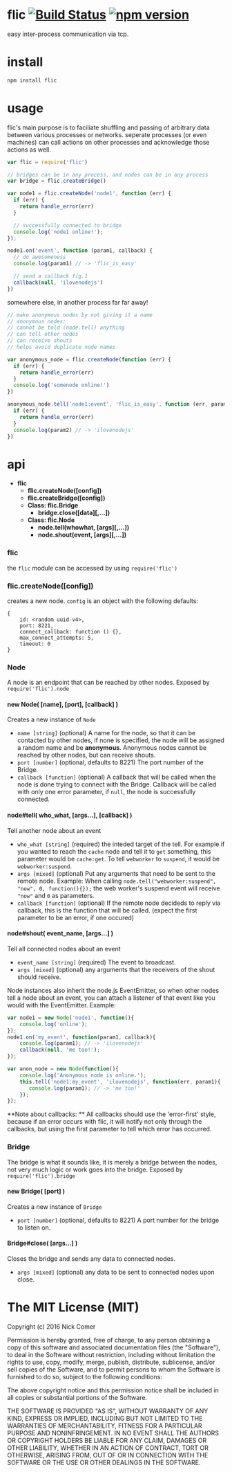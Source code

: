 # flic [![Build Status](https://travis-ci.org/nkcmr/flic.png?branch=master)](https://travis-ci.org/nkcmr/flic) [![npm version](https://img.shields.io/npm/v/flic.svg?style=flat-square)](https://www.npmjs.com/package/flic)
easy inter-process communication via tcp.



# install


```bash
npm install flic
```

# usage
flic's main purpose is to faciliate shuffling and passing of arbitrary data between various processes or networks. seperate processes (or even machines) can call actions on other processes and acknowledge those actions as well.

```javascript
var flic = require('flic')

// bridges can be in any process, and nodes can be in any process
var bridge = flic.createBridge()

var node1 = flic.createNode('node1', function (err) {
  if (err) {
    return handle_error(err)
  }

  // successfully connected to bridge
  console.log('node1 online!');
});

node1.on('event', function (param1, callback) {
  // do awesomeness
  console.log(param1) // -> 'flic_is_easy'

  // send a callback fig.1
  callback(null, 'ilovenodejs')
})
```
somewhere else, in another process far far away!

```javascript
// make anonymous nodes by not giving it a name
// anonymous nodes:
// cannot be told (node.tell) anything
// can tell other nodes
// can receive shouts
// helps avoid duplicate node names

var anonymous_node = flic.createNode(function (err) {
  if (err) {
    return handle_error(err)
  }
  console.log('somenode online!')
})

anonymous_node.tell('node1:event', 'flic_is_easy', function (err, param2) {
  if (err) {
    return handle_error(err)
  }
  console.log(param2) // -> 'ilovenodejs'
})

```

# api

- **flic**
	- **flic.createNode([config])**
	- **flic.createBridge([config])**
	- **Class: flic.Bridge**
		- **bridge.close([data][,...])**
	- **Class: flic.Node**
		- **node.tell(whowhat, [args][,...])**
		- **node.shout(event, [args][,...])**

### flic
the `flic` module can be accessed by using `require('flic')`

### flic.createNode([config])
creates a new node. `config` is an object with the following defaults:

```
{
	id: <random uuid-v4>,
	port: 8221,
	connect_callback: function () {},
	max_connect_attempts: 5,
	timeout: 0
}
```

### Node
A node is an endpoint that can be reached by other nodes. Exposed by `require('flic').node`
#### new Node( [name], [port], [callback] )
Creates a new instance of `Node`

- `name [string]` (optional) A name for the node, so that it can be contacted by other nodes, if none is specified, the node will be assigned a random name and be **anonymous**. Anonymous nodes cannot be reached by other nodes, but can receive shouts.
- `port [number]` (optional, defaults to 8221) The port number of the Bridge.
- `callback [function]` (optional) A callback that will be called when the node is done trying to connect with the Bridge. Callback will be called with only one error parameter, if `null`, the node is successfully connected.

#### node#tell( who_what, [args...], [callback] )
Tell another node about an event

- `who_what [string]` (required) the inteded target of the tell. For example if you wanted to reach the `cache` node and tell it to `get` something, this parameter would be `cache:get`. To tell `webworker` to `suspend`, it would be `webworker:suspend`.
- `args [mixed]` (optional) Put any arguments that need to be sent to the remote node. Example: When calling `node.tell("webworker:suspend", "now", 0, function(){});` the web worker's suspend event will receive `"now"` and `0` as parameters.
- `callback [function]` (optional) If the remote node decideds to reply via callback, this is the function that will be called. (expect the first parameter to be an error, if one occured)

#### node#shout( event_name, [args...] )
Tell all connected nodes about an event

- `event_name [string]` (required) The event to broadcast.
- `args [mixed]` (optional) any arguments that the receivers of the shout should receive.

Node instances also inherit the node.js EventEmitter, so when other nodes tell a node about an event, you can attach a listener of that event like you would with the EventEmitter. Example:

```javascript
var node1 = new Node('node1', function(){ 
    console.log('online'); 
});
node1.on('my_event', function(param1, callback){
    console.log(param1); // -> 'ilovenodejs'
    callback(null, 'me too!');
});

var anon_node = new Node(function(){
    console.log('Anonymous node is online.');
    this.tell('node1:my_event', 'ilovenodejs', function(err, param1){
       console.log(param1); // -> 'me too!' 
    });
});
```

**Note about callbacks: ** All callbacks should use the 'error-first' style, because if an error occurs with flic, it will notify not only through the callbacks, but using the first parameter to tell which error has occurred.

### Bridge

The bridge is what it sounds like, it is merely a bridge between the nodes, not very much logic or work goes into the bridge. Exposed by `require('flic').bridge`

#### new Bridge( [port] )
Creates a new instance of `Bridge`

- `port [number]` (optional, defaults to 8221) A port number for the bridge to listen on.

#### Bridge#close( [args...] )
Closes the bridge and sends any data to connected nodes.

- `args [mixed]` (optional) any data to be sent to connected nodes upon close.

# The MIT License (MIT)

Copyright (c) 2016 Nick Comer

Permission is hereby granted, free of charge, to any person obtaining a copy
of this software and associated documentation files (the "Software"), to deal
in the Software without restriction, including without limitation the rights
to use, copy, modify, merge, publish, distribute, sublicense, and/or sell
copies of the Software, and to permit persons to whom the Software is
furnished to do so, subject to the following conditions:

The above copyright notice and this permission notice shall be included in all
copies or substantial portions of the Software.

THE SOFTWARE IS PROVIDED "AS IS", WITHOUT WARRANTY OF ANY KIND, EXPRESS OR
IMPLIED, INCLUDING BUT NOT LIMITED TO THE WARRANTIES OF MERCHANTABILITY,
FITNESS FOR A PARTICULAR PURPOSE AND NONINFRINGEMENT. IN NO EVENT SHALL THE
AUTHORS OR COPYRIGHT HOLDERS BE LIABLE FOR ANY CLAIM, DAMAGES OR OTHER
LIABILITY, WHETHER IN AN ACTION OF CONTRACT, TORT OR OTHERWISE, ARISING FROM,
OUT OF OR IN CONNECTION WITH THE SOFTWARE OR THE USE OR OTHER DEALINGS IN THE
SOFTWARE.
